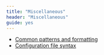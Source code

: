 ```yaml
---
title: "Miscellaneous"
header: "Miscellaneous"
guide: yes
---
```


  - [Common patterns and formatting](common-patterns-and-formatting.html)
  - [Configuration file syntax](configuration-syntax.html)
